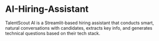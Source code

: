 # AI-Hiring-Assistant
TalentScout AI is a Streamlit-based hiring assistant that conducts smart, natural conversations with candidates, extracts key info, and generates technical questions based on their tech stack.
